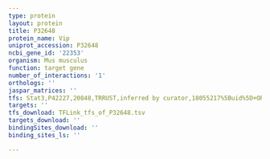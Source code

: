 ```yaml
---
type: protein
layout: protein
title: P32648
protein_name: Vip
uniprot_accession: P32648
ncbi_gene_id: '22353'
organism: Mus musculus
function: target gene
number_of_interactions: '1'
orthologs: ''
jaspar_matrices: ''
tfs: Stat3,P42227,20848,TRRUST,inferred by curator,18055217%5Buid%5D+OR+29087512%5Buid%5D,Yes
targets: ''
tfs_download: TFLink_tfs_of_P32648.tsv
targets_download: ''
bindingSites_download: ''
binding_sites_ls: ''

---
```

